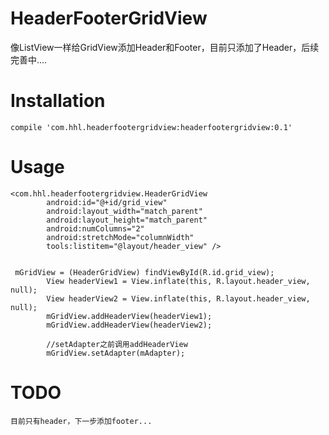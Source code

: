 # HeaderFooterGridView
像ListView一样给GridView添加Header和Footer，目前只添加了Header，后续完善中....

# Installation

    compile 'com.hhl.headerfootergridview:headerfootergridview:0.1'

# Usage
    
    <com.hhl.headerfootergridview.HeaderGridView
            android:id="@+id/grid_view"
            android:layout_width="match_parent"
            android:layout_height="match_parent"
            android:numColumns="2"
            android:stretchMode="columnWidth"
            tools:listitem="@layout/header_view" />
            
            
     mGridView = (HeaderGridView) findViewById(R.id.grid_view);
            View headerView1 = View.inflate(this, R.layout.header_view, null);
            View headerView2 = View.inflate(this, R.layout.header_view, null);
            mGridView.addHeaderView(headerView1);
            mGridView.addHeaderView(headerView2);
    
            //setAdapter之前调用addHeaderView
            mGridView.setAdapter(mAdapter);
    
# TODO
    目前只有header，下一步添加footer...
